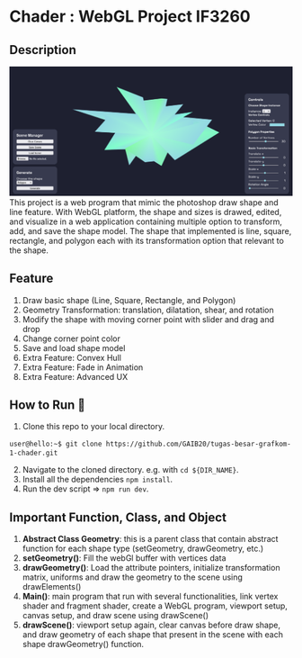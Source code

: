 # Chader : WebGL Project IF3260
## Description

![Chadder Application](./screenshots/main.png)
This project is a web program that mimic the photoshop draw shape and line feature. With WebGL platform, the shape and sizes is drawed, edited, and visualize in a web application containing multiple option to transform, add, and save the shape model. The shape that implemented is line, square, rectangle, and polygon each with its transformation option that relevant to the shape.

## Feature
1. Draw basic shape (Line, Square, Rectangle, and Polygon)
2. Geometry Transformation: translation, dilatation, shear, and rotation
3. Modify the shape with moving corner point with slider and drag and drop
4. Change corner point color
5. Save and load shape model
6. Extra Feature: Convex Hull
7. Extra Feature: Fade in Animation
8. Extra Feature: Advanced UX

## How to Run 🚀
1. Clone this repo to your local directory.
```console
user@hello:~$ git clone https://github.com/GAIB20/tugas-besar-grafkom-1-chader.git
```
2. Navigate to the cloned directory. e.g. with `cd ${DIR_NAME}`.
3. Install all the dependencies `npm install`.
3. Run the dev script => `npm run dev`. <br>

## Important Function, Class, and Object
1. **Abstract Class Geometry**: this is a parent class that contain abstract function for each shape type (setGeometry, drawGeometry, etc.)
2. **setGeometry()**: Fill the webGl buffer with vertices data
3. **drawGeometry()**: Load the attribute pointers, initialize transformation matrix, uniforms and draw the geometry to the scene using drawElements()
4. **Main()**: main program that run with several functionalities, link vertex shader and fragment shader, create a WebGL program, viewport setup, canvas setup, and draw scene using drawScene()
5. **drawScene()**: viewport setup again, clear canvas before draw shape, and draw geometry of each shape that present in the scene with each shape drawGeometry() function.
